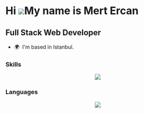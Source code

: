 Hi ![](https://user-images.githubusercontent.com/18350557/176309783-0785949b-9127-417c-8b55-ab5a4333674e.gif)My name is Mert Ercan
==================================================================================================================================
Full Stack Web Developer
-------------------------

* 🌍  I'm based in Istanbul.



### Skills

<p align="center">
  <a href="https://skillicons.dev">
    <img src="https://skillicons.dev/icons?i=java,kotlin,spring,hibernate,maven,js,ts,html,css,sass,tailwind,bootstrap,mui,vue,nuxtjs,react,nextjs,nodejs,express,nestjs,go,dart,flutter,postgres,webpack,docker,git,github,linux,bash,idea&perline=10" />
  </a>
</p>

### Languages

<div align="center">
  <img src="https://github-stats-lilac-omega.vercel.app/api/top-langs?username=mertirfanercan&layout=compact&hide=php,html,css,sass,scss,cmake,c%2B%2B"/>
</div>
